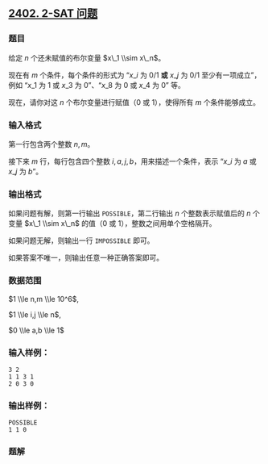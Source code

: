 ## [2402\. 2-SAT 问题](https://www.acwing.com/problem/content/2404/)

### 题目

给定 $n$ 个还未赋值的布尔变量 $x\_1 \\sim x\_n$。

现在有 $m$ 个条件，每个条件的形式为 “$x\_i$ 为 $0/1$ **或** $x\_j$ 为 $0/1$ 至少有一项成立”，例如 “$x\_1$ 为 $1$ 或 $x\_3$ 为 $0$”、“$x\_8$ 为 $0$ 或 $x\_4$ 为 $0$” 等。

现在，请你对这 $n$ 个布尔变量进行赋值（$0$ 或 $1$），使得所有 $m$ 个条件能够成立。

### 输入格式

第一行包含两个整数 $n,m$。

接下来 $m$ 行，每行包含四个整数 $i,a,j,b$，用来描述一个条件，表示 “$x\_i$ 为 $a$ 或 $x\_j$ 为 $b$”。

### 输出格式

如果问题有解，则第一行输出 `POSSIBLE`，第二行输出 $n$ 个整数表示赋值后的 $n$ 个变量 $x\_1 \\sim x\_n$ 的值（$0$ 或 $1$），整数之间用单个空格隔开。

如果问题无解，则输出一行 `IMPOSSIBLE` 即可。

如果答案不唯一，则输出任意一种正确答案即可。

### 数据范围

$1 \\le n,m \\le 10^6$,

$1 \\le i,j \\le n$,

$0 \\le a,b \\le 1$

### 输入样例：

```
3 2
1 1 3 1
2 0 3 0
```

### 输出样例：

```
POSSIBLE
1 1 0
```

### 题解

